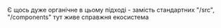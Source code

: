 Є щось дуже органічне в цьому підході - замість стандартних "/src", "/components" тут живе справжня екосистема